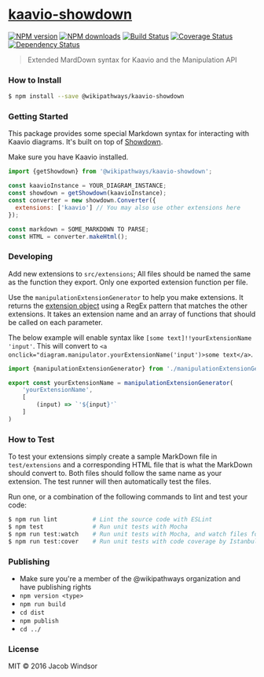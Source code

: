 # [kaavio-showdown](https://github.com/jacobwindsor/kaavio-markdown)

[![NPM version](https://img.shields.io/npm/v/@wikipathways/kaavio-showdown.svg?style=flat-square)](https://www.npmjs.com/package/kaavio-showdown)
[![NPM downloads](http://img.shields.io/npm/dm/@wikipathways/kaavio-showdown.svg?style=flat-square)](https://www.npmjs.com/package/kaavio-showdown)
[![Build Status](http://img.shields.io/travis/jacobwindsor/kaavio-showdown/master.svg?style=flat-square)](https://travis-ci.org/jacobwindsor/kaavio-showdown)
[![Coverage Status](https://img.shields.io/coveralls/jacobwindsor/kaavio-showdown.svg?style=flat-square)](https://coveralls.io/jacobwindsor/kaavio-showdown)
[![Dependency Status](http://img.shields.io/david/jacobwindsor/kaavio-showdown.svg?style=flat-square)](https://david-dm.org/jacobwindsor/kaavio-showdown)

> Extended MardDown syntax for Kaavio and the Manipulation API

### How to Install

```sh
$ npm install --save @wikipathways/kaavio-showdown
```

### Getting Started

This package provides some special Markdown syntax for interacting with Kaavio diagrams. It's built on top of 
[Showdown](https://github.com/showdownjs/showdown/).

Make sure you have Kaavio installed.

```javascript
import {getShowdown} from '@wikipathways/kaavio-showdown';

const kaavioInstance = YOUR_DIAGRAM_INSTANCE;
const showdown = getShowdown(kaavioInstance);
const converter = new showdown.Converter({
  extensions: ['kaavio'] // You may also use other extensions here
});

const markdown = SOME_MARKDOWN TO PARSE;
const HTML = converter.makeHtml();
```

### Developing
Add new extensions to `src/extensions`; All files should be named the same as the function they export. 
Only one exported extension function per file.

Use the `manipulationExtensionGenerator` to help you make extensions.
It returns the [extension object](https://github.com/showdownjs/showdown/wiki/Extensions#creating-showdown-extensions) 
using a RegEx pattern that matches the other extensions. It takes an extension name and an array of functions that 
should be called on each parameter.

The below example will enable syntax like `[some text]!!yourExtensionName 'input'`. This will convert to 
 `<a onclick="diagram.manipulator.yourExtensionName('input')>some text</a>`.

```javascript
import {manipulationExtensionGenerator} from './manipulationExtensionGenerator';

export const yourExtensionName = manipulationExtensionGenerator(
    'yourExtensionName',
    [
        (input) => `'${input}'`
    ]
)
```


### How to Test
To test your extensions simply create a sample MarkDown file in `test/extensions` and a corresponding HTML file that is 
what the MarkDown should convert to. Both files should follow the same name as your extension. The test runner will 
then automatically test the files.

Run one, or a combination of the following commands to lint and test your code:

```sh
$ npm run lint          # Lint the source code with ESLint
$ npm test              # Run unit tests with Mocha
$ npm run test:watch    # Run unit tests with Mocha, and watch files for changes
$ npm run test:cover    # Run unit tests with code coverage by Istanbul
```

### Publishing
- Make sure you're a member of the @wikipathways organization and have publishing rights
- `npm version <type>`
- `npm run build`
- `cd dist`
- `npm publish`
- `cd ../`


### License

MIT © 2016 Jacob Windsor
